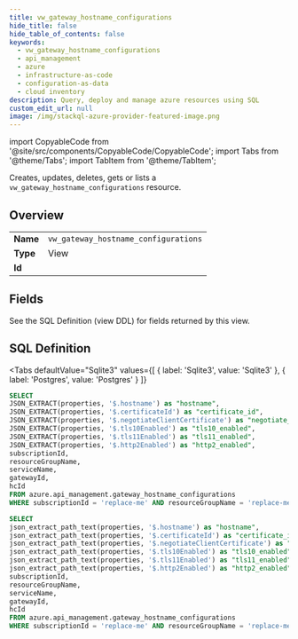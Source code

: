 ```yaml
--- 
title: vw_gateway_hostname_configurations
hide_title: false
hide_table_of_contents: false
keywords:
  - vw_gateway_hostname_configurations
  - api_management
  - azure
  - infrastructure-as-code
  - configuration-as-data
  - cloud inventory
description: Query, deploy and manage azure resources using SQL
custom_edit_url: null
image: /img/stackql-azure-provider-featured-image.png
---
```


import CopyableCode from '@site/src/components/CopyableCode/CopyableCode';
import Tabs from '@theme/Tabs';
import TabItem from '@theme/TabItem';

Creates, updates, deletes, gets or lists a <code>vw_gateway_hostname_configurations</code> resource.

## Overview
<table><tbody>
<tr><td><b>Name</b></td><td><code>vw_gateway_hostname_configurations</code></td></tr>
<tr><td><b>Type</b></td><td>View</td></tr>
<tr><td><b>Id</b></td><td><CopyableCode code="azure.api_management.vw_gateway_hostname_configurations" /></td></tr>
</tbody></table>

## Fields

See the SQL Definition (view DDL) for fields returned by this view.

## SQL Definition

<Tabs
defaultValue="Sqlite3"
values={[
{ label: 'Sqlite3', value: 'Sqlite3' },
{ label: 'Postgres', value: 'Postgres' }
]}
>
<TabItem value="Sqlite3">

```sql
SELECT
JSON_EXTRACT(properties, '$.hostname') as "hostname",
JSON_EXTRACT(properties, '$.certificateId') as "certificate_id",
JSON_EXTRACT(properties, '$.negotiateClientCertificate') as "negotiate_client_certificate",
JSON_EXTRACT(properties, '$.tls10Enabled') as "tls10_enabled",
JSON_EXTRACT(properties, '$.tls11Enabled') as "tls11_enabled",
JSON_EXTRACT(properties, '$.http2Enabled') as "http2_enabled",
subscriptionId,
resourceGroupName,
serviceName,
gatewayId,
hcId
FROM azure.api_management.gateway_hostname_configurations
WHERE subscriptionId = 'replace-me' AND resourceGroupName = 'replace-me' AND serviceName = 'replace-me' AND gatewayId = 'replace-me';
```

</TabItem>
<TabItem value="Postgres">

```sql
SELECT
json_extract_path_text(properties, '$.hostname') as "hostname",
json_extract_path_text(properties, '$.certificateId') as "certificate_id",
json_extract_path_text(properties, '$.negotiateClientCertificate') as "negotiate_client_certificate",
json_extract_path_text(properties, '$.tls10Enabled') as "tls10_enabled",
json_extract_path_text(properties, '$.tls11Enabled') as "tls11_enabled",
json_extract_path_text(properties, '$.http2Enabled') as "http2_enabled",
subscriptionId,
resourceGroupName,
serviceName,
gatewayId,
hcId
FROM azure.api_management.gateway_hostname_configurations
WHERE subscriptionId = 'replace-me' AND resourceGroupName = 'replace-me' AND serviceName = 'replace-me' AND gatewayId = 'replace-me';
```

</TabItem>
</Tabs>
